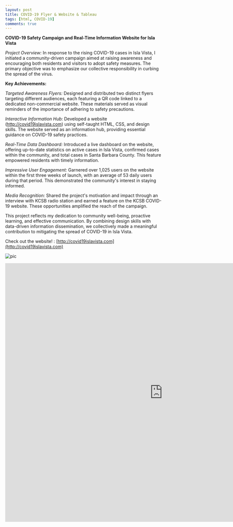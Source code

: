 ```yaml
---
layout: post
title: COVID-19 Flyer & Website & Tableau 
tags: [html, COVID-19] 
comments: true
---
```


**COVID-19 Safety Campaign and Real-Time Information Website for Isla Vista**

*Project Overview:*
In response to the rising COVID-19 cases in Isla Vista, I initiated a community-driven campaign aimed at raising awareness and encouraging both residents and visitors to adopt safety measures. The primary objective was to emphasize our collective responsibility in curbing the spread of the virus.

**Key Achievements:**

*Targeted Awareness Flyers:* Designed and distributed two distinct flyers targeting different audiences, each featuring a QR code linked to a dedicated non-commercial website. These materials served as visual reminders of the importance of adhering to safety precautions.

*Interactive Information Hub:* Developed a website (http://covid19islavista.com) using self-taught HTML, CSS, and design skills. The website served as an information hub, providing essential guidance on COVID-19 safety practices.

*Real-Time Data Dashboard:* Introduced a live dashboard on the website, offering up-to-date statistics on active cases in Isla Vista, confirmed cases within the community, and total cases in Santa Barbara County. This feature empowered residents with timely information.

*Impressive User Engagement:* Garnered over 1,025 users on the website within the first three weeks of launch, with an average of 53 daily users during that period. This demonstrated the community's interest in staying informed.

*Media Recognition:* Shared the project's motivation and impact through an interview with KCSB radio station and earned a feature on the KCSB COVID-19 website. These opportunities amplified the reach of the campaign.

This project reflects my dedication to community well-being, proactive learning, and effective communication. By combining design skills with data-driven information dissemination, we collectively made a meaningful contribution to mitigating the spread of COVID-19 in Isla Vista.

Check out the website! : 
[http://covid19islavista.com](http://covid19islavista.com)


![pic](/assets/img/flyers.jpg)


<iframe seamless frameborder="0" src="https://public.tableau.com/views/SBCOVID2/CumulativeCases?:language=en&:display_count=y&publish=yes&:showVizHome=no" width = '1010' height = '830' ></iframe>   





